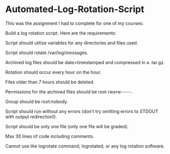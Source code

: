 # Automated-Log-Rotation-Script
This was the assignment I had to complete for one of my courses:

Build a log rotation script. Here are the requirements:

Script should utilize variables for any directories and files used.

Script should rotate /var/log/messages.

Archived log files should be date+timestamped and compressed in a .tar.gz.

Rotation should occur every hour on the hour.

Files older than 7 hours should be deleted.

Permissions for the archived files should be root rwxrw-----.

Group should be root:nobody.

Script should run without any errors (don't try omitting errors to STDOUT with output redirection!).

Script should be only one file (only one file will be graded).

Max 30 lines of code including comments.

Cannot use the logrotate command, logrotated, or any log rotation software.
